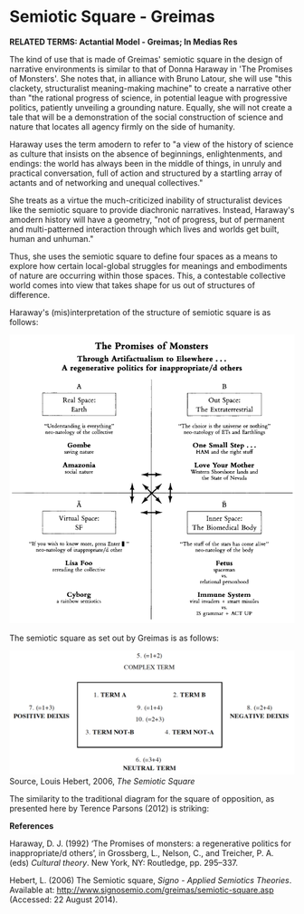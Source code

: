 # Semiotic Square - Greimas

**RELATED TERMS: Actantial Model - Greimas; In Medias Res**

The kind of use that is made of Greimas' semiotic square in the design of narrative environments is similar to that of Donna Haraway in 'The Promises of Monsters'. She notes that, in alliance with Bruno Latour, she will use "this clackety, structuralist meaning-making machine" to create a narrative other than "the rational progress of science, in potential league with progressive politics, patiently unveiling a grounding nature. Equally, she will not create a tale that will be a demonstration of the social construction of science and nature that locates all agency firmly on the side of humanity.

Haraway uses the term amodern to refer to "a view of the history of science as culture that insists on the absence of beginnings, enlightenments, and endings: the world has always been in the middle of things, in unruly and practical conversation, full of action and structured by a startling array of actants and of networking and unequal collectives."

She treats as a virtue the much-criticized inability of structuralist devices like the semiotic square to provide diachronic narratives. Instead, Haraway's amodern history will have a geometry, "not of progress, but of permanent and multi-patterned interaction through which lives and worlds get built, human and unhuman."

Thus, she uses the semiotic square to define four spaces as a means to explore how certain local-global struggles for meanings and embodiments of nature are occurring within those spaces. This, a contestable collective world comes into view that takes shape for us out of structures of difference.

Haraway's (mis)interpretation of the structure of semiotic square is as follows:

![Haraway Semiotic Square](Haraway-Semiotic-Square.png)

The semiotic square as set out by Greimas is as follows:

![Greimas Semiotic Square](Greimas-Semiotic-Square.png)
Source, Louis Hebert, 2006, _The Semiotic Square_

The similarity to the traditional diagram for the square of opposition, as presented here by Terence Parsons (2012) is striking: 



**References**

Haraway, D. J. (1992) ‘The Promises of monsters: a regenerative politics for inappropriate/d others’, in Grossberg, L., Nelson, C., and Treicher, P. A. (eds) _Cultural theory_. New York, NY: Routledge, pp. 295–337. 

Hebert, L. (2006) The Semiotic square, _Signo - Applied Semiotics Theories_. Available at: http://www.signosemio.com/greimas/semiotic-square.asp (Accessed: 22 August 2014).


